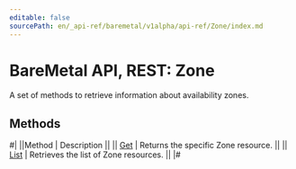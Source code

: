 ```yaml
---
editable: false
sourcePath: en/_api-ref/baremetal/v1alpha/api-ref/Zone/index.md
---
```


# BareMetal API, REST: Zone

A set of methods to retrieve information about availability zones.

## Methods

#|
||Method | Description ||
|| [Get](get.md) | Returns the specific Zone resource. ||
|| [List](list.md) | Retrieves the list of Zone resources. ||
|#
